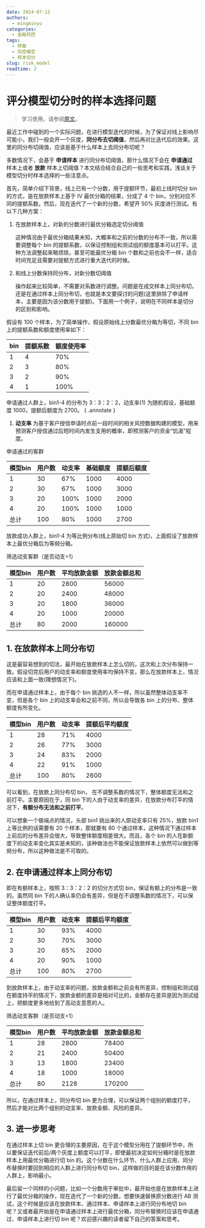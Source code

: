 ```yaml
---
date: 2024-07-12
authors:
  - mingminyu
categories:
  - 金融风控
tags:
  - 转载
  - 风控模型
  - 样本切分
slug: risk_model
readtime: 2
---
```


# ​评分模型切分时的样本选择问题

> 学习使用，请参阅[原文](https://mp.weixin.qq.com/s/6sdoLuvOWeZNSlR3k8V23g)。

最近工作中碰到的一个实际问题，在进行模型迭代的时候，为了保证对线上影响尽可能小，我们一般会开一个灰度，**同分布去切阈值**，然后再对比迭代后的效果。这里的同分布切阈值，应该是基于什么样本上去同分布切呢？

多数情况下，会基于 **申请样本** 进行同分布切阈值，那什么情况下会在 **申请通过** 样本上或者 **放款** 样本上切阈值？本文结合结合自己的一些思考和实践，浅谈关于模型切分时样本选择的一些注意点。  

<!-- more -->

首先，简单介绍下背景，线上已有一个分数，用于提额环节，最初上线时切分 bin 的方式，是在放款样本上基于 IV 最优分箱的结果，分成了 4 个 bin，分别对应不同的提额系数。然后，现在迭代了一个新的分数，希望开 50% 灰度进行测试。有以下几种方案：

1. 在放款样本上，对新的分数进行最优分箱选定切分阈值

    这种情况由于最优分箱结果未知，大概率和之前的分数的分布不一致，所以需要调整每个 bin 的提额系数，以保证控制组和测试组的额度基本可以打平。这种方法调整起来略烦琐，甚至可能最优分箱 bin 个数和之前也会不一样，适合时间充足且需要对提额方式进行重大迭代的时候。

2. 和线上分数保持同分布，对新分数切阈值

    操作起来比较简单，不需要对系数进行调整。问题是在成交样本上同分布切，还是在通过样本上同分布切，也就是本文要探讨的问题(这里排除了申请样本，主要是因为该分数用于提额)。下面用一个例子，说明在不同样本是切分的区别和影响。


假设有 100 个样本，为了简单操作，假设原始线上分数最优分箱为等切，不同 bin 上的提额系数和额度使用率如下：

| bin | 提额系数 | 额度使用率 |
| --- | --- | --- |
| 1 | 4 | 70% |
| 2 | 3 | 80% |
| 3 | 2 | 90% |
| 4 | 1 | 100% |

申请通过人群上，bin1-4 的分布为 3：3：2：2，动支率(1) 为随机假设，基础额度 1000，提额后额度为 2700。
{ .annotate }

1. **动支率** 为基于客户授信申请时点前一段时间的相关风控数据构建的模型，用来预测客户授信通过后短时间内发生支用的概率，即预测客户的资金“饥渴”程度。

申请通过的客群

| 模型bin | 用户数 | 动支率 | 基础额度 | 提额后额度 |
| --- | --- | --- | --- | --- |
| 1 | 30 | 67% | 1000 | 4000 |
| 2 | 30 | 67% | 1000 | 3000 |
| 3 | 20 | 100% | 1000 | 2000 |
| 4 | 20 | 100% | 1000 | 1000 |
| 总计 | 100 | 80% | 1000 | 2700 |

放款成功人群上，bin1-4 为等比例分布(线上原始切 bin 方式)，上面假设了放款样本上最优分箱后为等频分箱。

筛选动支客群（是否动支=1）

| 模型bin | 用户数 | 平均放款金额 | 放款金额总和 |
| --- | --- | --- | --- |
| 1 | 20 | 2800 | 56000 |
| 2 | 20 | 2400 | 48000 |
| 3 | 20 | 1800 | 36000 |
| 4 | 20 | 1000 | 20000 |
| 总计 | 80 | 2000 | 160000 |

## 1. 在放款样本上同分布切

这是最容易想到的切法，最开始在放款样本上怎么切的，这次和上次分布保持一致。假设切完后用户的动支率和额度使用率均保持不变，那么在放款样本上，情况应该和上面一致(理想情况下)。

而在申请通过样本上，由于每个 bin 挑选的人不一样，所以虽然整体动支率不变，但是各个 bin 上的动支率会和之前不同，所以会导致各 bin 上的分布、整体额度有所变化。

| 模型bin | 用户数 | 动支率 | 提额后平均额度 |
| --- | --- | --- | --- |
| 1 | 28 | 71% | 4000 |
| 2 | 26 | 77% | 3000 |
| 3 | 24 | 83% | 2000 |
| 4 | 22 | 91% | 1000 |
| 总计 | 100 | 80% | 2600 |

可以看到，在放款上同分布切 bin， 在不调整系数的情况下，整体额度无法和之前打平。主要原因在于，同 bin 下的人由于动支率的差异，在放款分布打平的情况下，**有额分布无法和之前打平**。

可以想象一个极端点的情况，头部 bin1 挑出来的人原动支率只有 25%，放款 bin1 上等比例的话需要有 20 个样本，那就要有 80 个通过样本，这种情况下通过样本上前后的分布差异会很大，导致整体额度相差很大。而且，各个 bin 的人在新额度下的动支率变化其实是未知的，该种做法也不能保证放款样本上依然可以做到等频分布，所以这种做法是不可取的。

## 2. 在申请通过样本上同分布切

即在有额样本上，按照 3：3：2：2 的切分方式切 bin，保证有额上的分布是一致的。虽然同 bin 下的人确认率仍会有差异，但是在不调整系数的情况下，可以保证整体额度打平。

| 模型bin | 用户数 | 动支率 | 提额后平均额度 |
| --- | --- | --- | --- |
| 1 | 30 | 93% | 4000 |
| 2 | 30 | 70% | 3000 |
| 3 | 20 | 65% | 2000 |
| 4 | 20 | 90% | 1000 |
| 总计 | 100 | 80% | 2700 |

到放款样本上，由于动支率的问题，放款金额和之前会有所差异，控制组和测试组在额度持平的情况下，放款金额的差异是相对可比的，金额存在差异是因为测试组上，把额度更多地给到了高动支意愿的人。

筛选动支客群（是否动支=1）

| 模型bin | 用户数 | 平均放款金额 | 放款金额总和 |
| --- | --- | --- | --- |
| 1 | 28 | 2800 | 78400 |
| 2 | 21 | 2400 | 50400 |
| 3 | 13 | 1800 | 23400 |
| 4 | 18 | 1000 | 18000 |
| 总计 | 80 | 2128 | 170200 |

所以，在通过样本上，同分布切 bin 更为合理，可以保证两个组别的额度打平，然后才能对比两个组别的动支率、放款金额、风险的差异。

## 3. 进一步思考

在通过样本上切 bin 更合理的主要原因，在于这个模型分用在了提额环节中，所以要保证迭代前后/两个灰度上额度可以打平，即使最初决定如何分箱时是在放款样本上用最优分箱进行切 bin 的。这个分数在什么环节、什么人群上应用，同分布替换时要回到相应的人群上进行同分布切 bin，这样做的目的是在该分数作用的人群上，影响最小。

最后留一个同样的小问题，比如一个分数用于审批中，最开始也是在放款样本上进行了最优分箱的操作，现在迭代了一个新的分数，想要快速替换原分数进行 AB 测试，这个时候是应该在放款样本、通过样本、申请样本上进行同分布地切 bin 呢？又或者最开始是在申请通过样本上进行最优分箱，同分布替换时应该在申请通过、申请样本上进行切 bin 呢？欢迎感兴趣的读者留下自己的答案和思考。
